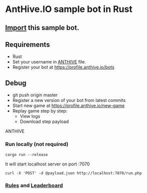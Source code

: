 # AntHive.IO sample bot in Rust

## [Import](https://github.com/new/import) this sample bot.

## Requirements
- Rust 
- Set your username in [ANTHIVE](ANTHIVE) file.
- Register your bot at https://profile.anthive.io/bots

## Debug
- git push origin master
- Register a new version of your bot from latest commits
- Start new game at https://profile.anthive.io/new-game
- Replay game step by step:
  - View logs
  - Download step payload

ANTHIVE

### Run locally (not required)
```
cargo run --release
```
It will start localhost server on port :7070

```
curl -X 'POST' -d @payload.json http://localhost:7070/run.php
```

### [Rules](https://anthive.io/rules/) and [Leaderboard](https://anthive.io/leaderboard/)
